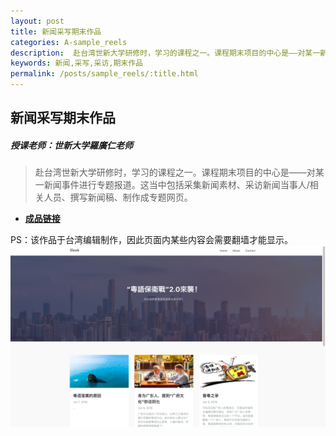 ```yaml
---
layout: post
title: 新闻采写期末作品
categories: A-sample_reels
description:  赴台湾世新大学研修时，学习的课程之一。课程期末项目的中心是——对某一新闻事件进行专题报道。这当中包括采集新闻素材、采访新闻当事人/相关人员、撰写新闻稿、制作成专题网页。
keywords: 新闻,采写,采访,期末作品
permalink: /posts/sample_reels/:title.html
---  
```

##  新闻采写期末作品
##### 授课老师：世新大学羅廣仁老师

> 赴台湾世新大学研修时，学习的课程之一。课程期末项目的中心是——对某一新闻事件进行专题报道。这当中包括采集新闻素材、采访新闻当事人/相关人员、撰写新闻稿、制作成专题网页。

- **[成品链接](https://bingxin70aa.github.io/sleek/)**

PS：该作品于台湾编辑制作，因此页面内某些内容会需要翻墙才能显示。
![image](/images/work/news-gathering-web.png)